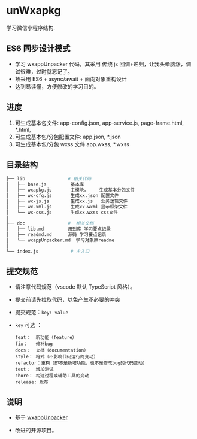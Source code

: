 # unWxapkg

学习微信小程序结构.

## ES6 同步设计模式

- 学习 wxappUnpacker 代码，其采用 传统 js 回调+递归，让我头晕脑涨，调试很难，过时就忘记了。
- 故采用 ES6 + async/await + 面向对象重构设计
- 达到易读懂，方便修改的学习目的。

## 进度

1. 可生成基本包文件: app-config.json, app-service.js, page-frame.html, \*.html,
2. 可生成基本包/分包配置文件: app.json, \*.json
3. 可生成基本包/分包 wxss 文件 app.wxss, \*.wxss

## 目录结构

```bash
├── lib                # 相关代码
│   ├── base.js         基本库
│   ├── wxapkg.js       主模块，    生成基本分包文件
│   ├── wx-cfg.js       生成xx.json 配置文件
│   ├── wx-js.js        生成xx.js   业务逻辑文件
│   ├── wx-xml.js       生成xx.wxml 显示框架文件
│   └── wx-css.js       生成xx.wxss css文件
│
├── doc                #  相关文档
│   ├── lib.md         用到库 学习要点记录
│   ├── readmd.md      源码 学习要点记录
│   └── wxappUnpacker.md  学习对象原readme
│
└── index.js            # 主入口

```

## 提交规范

- 请注意代码规范（vscode 默认 TypeScript 风格）。

- 提交前请先拉取代码，以免产生不必要的冲突

- 提交规范：`key: value`

- `key` 可选 ：

  ```
  feat：  新功能（feature）
  fix：   修补bug
  docs：  文档（documentation）
  style： 格式（不影响代码运行的变动）
  refactor：重构（即不是新增功能，也不是修改bug的代码变动）
  test：  增加测试
  chore： 构建过程或辅助工具的变动
  release: 发布
  ```

## 说明

- 基于 [wxappUnpacker](https://github.com/qwerty472123/wxappUnpacker 'wxappUnpacker')

- 改进的开源项目。

